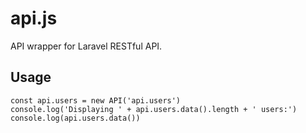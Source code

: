# api.js

API wrapper for Laravel RESTful API.

## Usage

```
const api.users = new API('api.users')
console.log('Displaying ' + api.users.data().length + ' users:')
console.log(api.users.data())
```
